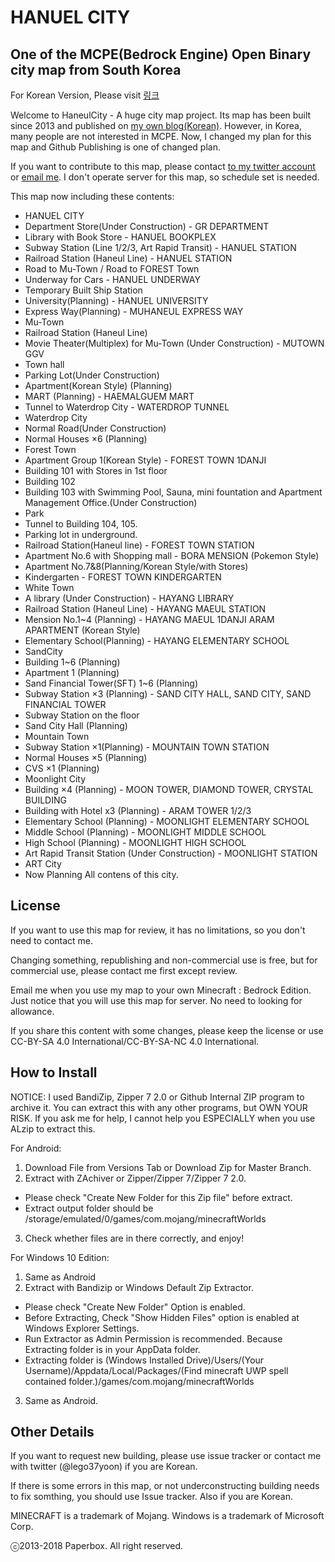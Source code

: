 # HANUEL CITY
## One of the MCPE(Bedrock Engine) Open Binary city map from South Korea

For Korean Version, Please visit [링크](http://pbdiary.pw)

Welcome to HaneulCity - A huge city map project.
Its map has been built since 2013 and published on [my own blog(Korean)](http://pbdiary.pw). However, in Korea, many people are not interested in MCPE. Now, I changed my plan for this map and Github Publishing is one of changed plan.

If you want to contribute to this map, please contact [to my twitter account](https://twitter.com/lego37yoon) or [email me](mailto:lego37yoon@outlook.com). I don't operate server for this map, so schedule set is needed.

This map now including these contents:
 * HANUEL CITY
  * Department Store(Under Construction) - GR DEPARTMENT
  * Library with Book Store - HANUEL BOOKPLEX
  * Subway Station (Line 1/2/3, Art Rapid Transit) - HANUEL STATION
  * Railroad Station (Haneul Line) - HANUEL STATION
  * Road to Mu-Town / Road to FOREST Town
  * Underway for Cars - HANUEL UNDERWAY
  * Temporary Built Ship Station
  * University(Planning) - HANUEL UNIVERSITY
  * Express Way(Planning) - MUHANEUL EXPRESS WAY
 * Mu-Town
  * Railroad Station (Haneul Line)
  * Movie Theater(Multiplex) for Mu-Town (Under Construction) - MUTOWN GGV
  * Town hall
  * Parking Lot(Under Construction)
  * Apartment(Korean Style) (Planning)
  * MART (Planning) - HAEMALGUEM MART
  * Tunnel to Waterdrop City - WATERDROP TUNNEL
 * Waterdrop City
  * Normal Road(Under Construction)
  * Normal Houses ×6 (Planning)
 * Forest Town
  * Apartment Group 1(Korean Style) - FOREST TOWN 1DANJI
   * Building 101 with Stores in 1st floor
   * Building 102
   * Building 103 with Swimming Pool, Sauna, mini fountation and Apartment Management Office.(Under Construction)
   * Park
   * Tunnel to Building 104, 105.
   * Parking lot in underground.
  * Railroad Station(Haneul line) - FOREST TOWN STATION
  * Apartment No.6 with Shopping mall - BORA MENSION (Pokemon Style)
  * Apartment No.7&8(Planning/Korean Style/with Stores)
  * Kindergarten - FOREST TOWN KINDERGARTEN
 * White Town
  * A library (Under Construction) - HAYANG LIBRARY
  * Railroad Station (Haneul Line) - HAYANG MAEUL STATION
  * Mension No.1~4 (Planning) - HAYANG MAEUL 1DANJI ARAM APARTMENT (Korean Style)
  * Elementary School(Planning) - HAYANG ELEMENTARY SCHOOL
 * SandCity
  * Building 1~6 (Planning)
  * Apartment 1 (Planning)
  * Sand Financial Tower(SFT) 1~6 (Planning)
  * Subway Station ×3 (Planning) - SAND CITY HALL, SAND CITY, SAND FINANCIAL TOWER
  * Subway Station on the floor
  * Sand City Hall (Planning)
 * Mountain Town
  * Subway Station ×1(Planning) - MOUNTAIN TOWN STATION
  * Normal Houses ×5 (Planning)
  * CVS ×1 (Planning)
 * Moonlight City
  * Building ×4 (Planning) - MOON TOWER, DIAMOND TOWER, CRYSTAL BUILDING
  * Building with Hotel x3 (Planning) - ARAM TOWER 1/2/3
  * Elementary School (Planning) - MOONLIGHT ELEMENTARY SCHOOL
  * Middle School (Planning) - MOONLIGHT MIDDLE SCHOOL
  * High School (Planning) - MOONLIGHT HIGH SCHOOL
  * Art Rapid Transit Station (Under Construction) - MOONLIGHT STATION
 * ART City
  * Now Planning All contens of this city.

## License

If you want to use this map for review, it has no limitations, so you don't need to contact me.

Changing something, republishing and non-commercial use is free, but for commercial use, please contact me first except review.

Email me when you use my map to your own Minecraft : Bedrock Edition. Just notice that you will use this map for server. No need to looking for allowance.

If you share this content with some changes, please keep the license or use CC-BY-SA 4.0 International/CC-BY-SA-NC 4.0 International.

## How to Install
NOTICE: I used BandiZip, Zipper 7 2.0 or Github Internal ZIP program to archive it. You can extract this with any other programs, but OWN YOUR RISK. If you ask me for help, I cannot help you ESPECIALLY when you use ALzip to extract this.

For Android:
1. Download File from Versions Tab or Download Zip for Master Branch.
2. Extract with ZAchiver or Zipper/Zipper 7/Zipper 7 2.0.
  * Please check "Create New Folder for this Zip file" before extract.
  * Extract output folder should be /storage/emulated/0/games/com.mojang/minecraftWorlds
3. Check whether files are in there correctly, and enjoy!

For Windows 10 Edition:
1. Same as Android
2. Extract with Bandizip or Windows Default Zip Extractor.
  * Please check "Create New Folder" Option is enabled.
  * Before Extracting, Check "Show Hidden Files" option is enabled at Windows Explorer Settings.
  * Run Extractor as Admin Permission is recommended. Because Extracting folder is in your AppData folder.
  * Extracting folder is (Windows Installed Drive)/Users/(Your Username)/Appdata/Local/Packages/(Find minecraft UWP spell contained folder.)/games/com.mojang/minecraftWorlds
3. Same as Android.

## Other Details

If you want to request new building, please use issue tracker or contact me with twitter (@lego37yoon) if you are Korean.

If there is some errors in this map, or not underconstructing building needs to fix somthing, you should use Issue tracker. Also if you are Korean.

MINECRAFT is a trademark of Mojang.
Windows is a trademark of Microsoft Corp.

ⓒ2013-2018 Paperbox. All right reserved.